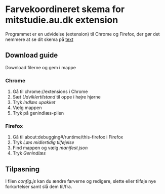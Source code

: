 # Farvekoordineret skema for mitstudie.au.dk extension

Programmet er en udvidelse (extension) til Chrome og Firefox, der gør det nemmere at se dit skema på [text](https://mitstudie.au.dk)

## Download guide

Download filerne og gem i mappe

### Chrome
1. Gå til chrome://extensions i Chrome
2. Sæt *Udviklertilstand* til oppe i højre hjørne
3. Tryk *Indlæs upakket*
4. Vælg mappen
5. Tryk på genindlæs-pilen

### Firefox
1. Gå til about:debugging#/runtime/this-firefox i Firefox
2. Tryk *Læs midlertidig tilføjelse*
3. Find mappen og vælg *manifest.json*
4. Tryk *Genindlæs*

## Tilpasning

I filen *config.js* kan du ændre farverne og redigere, slette eller tilføje nye forkortelser samt slå dem til/fra.
